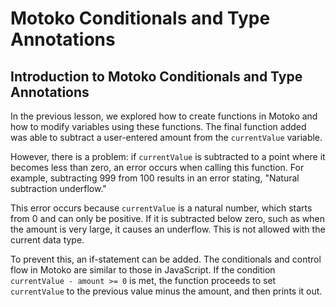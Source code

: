 # Motoko Conditionals and Type Annotations

## Introduction to Motoko Conditionals and Type Annotations

In the previous lesson, we explored how to create functions in Motoko and how to modify variables using these functions. The final function added was able to subtract a user-entered amount from the `currentValue` variable.

However, there is a problem: if `currentValue` is subtracted to a point where it becomes less than zero, an error occurs when calling this function. For example, subtracting 999 from 100 results in an error stating, "Natural subtraction underflow."

This error occurs because `currentValue` is a natural number, which starts from 0 and can only be positive. If it is subtracted below zero, such as when the amount is very large, it causes an underflow. This is not allowed with the current data type.

To prevent this, an if-statement can be added. The conditionals and control flow in Motoko are similar to those in JavaScript. If the condition `currentValue - amount >= 0` is met, the function proceeds to set `currentValue` to the previous value minus the amount, and then prints it out.
